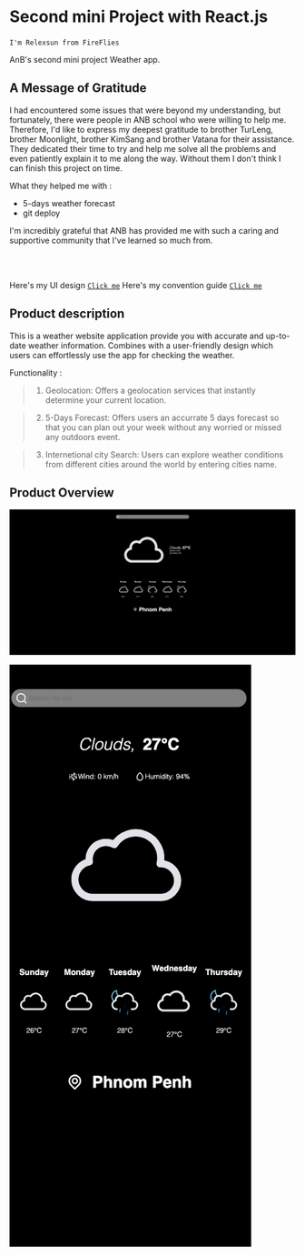 # Second mini Project with React.js

`I'm Relexsun from FireFlies`

AnB's second mini project Weather app.

## A Message of Gratitude

I had encountered some issues that were beyond my understanding, but fortunately, there were people in ANB school who were willing to help me. Therefore, I'd like to express my deepest gratitude to brother TurLeng, brother Moonlight, brother KimSang and brother Vatana for their assistance. They dedicated their time to try and help me solve all the problems and even patiently explain it to me along the way. Without them I don't think I can finish this project on time.

What they helped me with :
- 5-days weather forecast
- git deploy

I'm incredibly grateful that ANB has provided me with such a caring and supportive community that I've learned so much from.

<br>
<br>

Here's my UI design [`Click me`](https://www.figma.com/file/vjbHDMqE7cKGaR5GXexfsZ/weather-app?type=design&node-id=0-1&mode=design&t=30OEYmKF0QUMJJSa-0)
Here's my convention guide [`Click me`](./doc/Convention-guide.md)

## Product description

This is a weather website application provide you with accurate and up-to-date weather information. Combines with a user-friendly design which users can effortlessly use the app for checking the weather.

Functionality :

> 1. Geolocation: Offers a geolocation services that instantly determine your current location.

> 2. 5-Days Forecast: Offers users an accurrate 5 days forecast so that you can plan out your week without any worried or missed any outdoors event.

> 3. Internetional city Search: Users can explore weather conditions from different cities around the world by entering cities name.

## Product Overview

![product screenshot](./public/Screenshot%202023-09-16%20at%203.48.13%20PM.png)

![product screenshot](./public/Screenshot%202023-09-16%20at%203.49.34%20PM.png)
